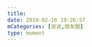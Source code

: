 ```yaml
---
title: 
date: 2019-02-16 19:26:57
mCategories: [说说,朋友圈]
type: moment
---
```


<div id="pics-20190216192657"></div>

<script src="/lib/moment/pics.js"></script>
<script>
var data = [
    {"link": "2019-02-16_185208.mov", "type": "video"}
];
picsRender(data, "pics-20190216192657");
</script>
